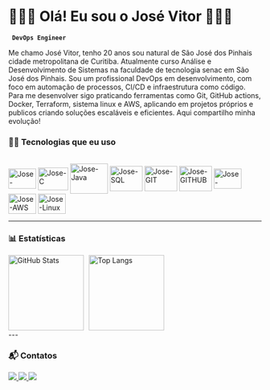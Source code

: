 # 🧑🏾‍💻 Olá! Eu sou o José Vitor 🧑🏾‍💻 

**` DevOps Engineer`**

Me chamo José Vitor, tenho 20 anos sou natural de São José dos Pinhais cidade metropolitana de Curitiba. Atualmente curso Análise e Desenvolvimento de Sistemas na faculdade de tecnologia senac em São José dos Pinhais. Sou um profissional DevOps em desenvolvimento, com foco em automação de processos, CI/CD e infraestrutura como código. Para me desenvolver sigo praticando ferramentas como Git, GitHub actions, Docker, Terraform, sistema linux e AWS, aplicando em projetos próprios e publicos criando soluções escaláveis e eficientes. Aqui compartilho minha evolução!

### 🧑‍💻 Tecnologias que eu uso

<div style="display: inline_block"><br>
  <img align="center" alt="Jose-Docker" height="40" width="55" src="https://www.svgrepo.com/show/349342/docker.svg">
  <img align="center" alt="Jose-C" height="45" width="60" src="https://cdn.jsdelivr.net/gh/devicons/devicon@latest/icons/c/c-original.svg">
  <img align="center" alt="Jose-Java" height="60" width="75" src="https://cdn.jsdelivr.net/gh/devicons/devicon@latest/icons/java/java-original.svg">
  <img align="center" alt="Jose-SQL" height="50" width="65" src="https://cdn.jsdelivr.net/gh/devicons/devicon@latest/icons/azuresqldatabase/azuresqldatabase-original.svg">
  <img align="center" alt="Jose-GIT" height="50" width="65" src="https://cdn.jsdelivr.net/gh/devicons/devicon@latest/icons/git/git-original.svg">
  <img align="center" alt="Jose-GITHUB" height="50" width="65" src="https://uxwing.com/wp-content/themes/uxwing/download/brands-and-social-media/github-white-icon.svg">
  <img align="center" alt="Jose-Terraform" height="40" width="55" src="https://cdn.jsdelivr.net/gh/devicons/devicon@latest/icons/terraform/terraform-original.svg">
  <img align="center" alt="Jose-AWS" height="40" width="55" src="https://commons.wikimedia.org/wiki/Special:FilePath/Amazon_Web_Services_Logo.svg">
  <img align="center" alt="Jose-Linux" height="40" width="55" src="https://cdn.jsdelivr.net/gh/devicons/devicon@latest/icons/linux/linux-original.svg">
</div>


---
### 📊 Estatísticas

<div style="display: flex; flex-wrap: wrap; gap: 10px;">
  <img 
    alt="GitHub Stats" 
    height="150" 
    src="https://github-readme-stats.vercel.app/api?username=JosVitorFerreiraDosSantosJV&show_icons=true&theme=dark&include_all_commits=true&locale=pt-br" 
  />
  <img 
    alt="Top Langs" 
    height="150" 
    src="https://github-readme-stats.vercel.app/api/top-langs/?username=JosVitorFerreiraDosSantosJV&theme=dark&layout=compact&custom_title=Tecnologias&langs_count=9" 
  />
</div>
---

### 📬 Contatos

<div>
  <a href="mailto:josvitorferreiradossanto@gmail.com">
    <img src="https://img.shields.io/badge/Gmail-D14836?style=for-the-badge&logo=gmail&logoColor=white" target="_blank">
  </a>
  <a href="https://www.linkedin.com/in/josé-vitor-ferreira-dos-santos" target="_blank">
    <img src="https://img.shields.io/badge/LinkedIn-0077B5?style=for-the-badge&logo=linkedin&logoColor=white" target="_blank">
  </a>
  <a href="https://wa.me/5541991512207" target="_blank">
    <img src="https://img.shields.io/badge/WhatsApp-25D366?style=for-the-badge&logo=whatsapp&logoColor=white" target="_blank">
  </a>
</div>
